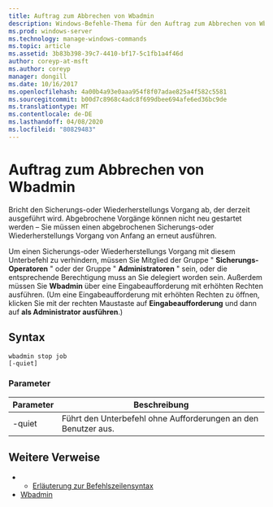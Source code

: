 ```yaml
---
title: Auftrag zum Abbrechen von Wbadmin
description: Windows-Befehle-Thema für den Auftrag zum Abbrechen von Wbadmin, mit dem der derzeit laufende Sicherungs-oder Wiederherstellungs Vorgang abgebrochen wird. Abgebrochene Vorgänge können nicht neu gestartet werden – Sie müssen einen abgebrochenen Sicherungs-oder Wiederherstellungs Vorgang von Anfang an erneut ausführen.
ms.prod: windows-server
ms.technology: manage-windows-commands
ms.topic: article
ms.assetid: 3b83b398-39c7-4410-bf17-5c1fb1a4f46d
author: coreyp-at-msft
ms.author: coreyp
manager: dongill
ms.date: 10/16/2017
ms.openlocfilehash: 4a00b4a93e0aaa954f8f07adae825a4f582c5581
ms.sourcegitcommit: b00d7c8968c4adc8f699dbee694afe6ed36bc9de
ms.translationtype: MT
ms.contentlocale: de-DE
ms.lasthandoff: 04/08/2020
ms.locfileid: "80829483"
---
```

# <a name="wbadmin-stop-job"></a>Auftrag zum Abbrechen von Wbadmin



Bricht den Sicherungs-oder Wiederherstellungs Vorgang ab, der derzeit ausgeführt wird. Abgebrochene Vorgänge können nicht neu gestartet werden – Sie müssen einen abgebrochenen Sicherungs-oder Wiederherstellungs Vorgang von Anfang an erneut ausführen.

Um einen Sicherungs-oder Wiederherstellungs Vorgang mit diesem Unterbefehl zu verhindern, müssen Sie Mitglied der Gruppe " **Sicherungs-Operatoren** " oder der Gruppe " **Administratoren** " sein, oder die entsprechende Berechtigung muss an Sie delegiert worden sein. Außerdem müssen Sie **Wbadmin** über eine Eingabeaufforderung mit erhöhten Rechten ausführen. (Um eine Eingabeaufforderung mit erhöhten Rechten zu öffnen, klicken Sie mit der rechten Maustaste auf **Eingabeaufforderung** und dann auf **als Administrator ausführen**.)

## <a name="syntax"></a>Syntax

```
wbadmin stop job
[-quiet]
```

### <a name="parameters"></a>Parameter

|Parameter|Beschreibung|
|---------|-----------|
|-quiet|Führt den Unterbefehl ohne Aufforderungen an den Benutzer aus.|

## <a name="additional-references"></a>Weitere Verweise

-   - [Erläuterung zur Befehlszeilensyntax](command-line-syntax-key.md)
-   [Wbadmin](wbadmin.md)